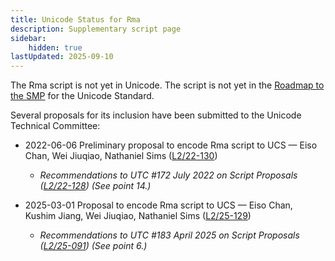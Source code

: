 ```yaml
---
title: Unicode Status for Rma
description: Supplementary script page
sidebar:
    hidden: true
lastUpdated: 2025-09-10
---
```


The Rma script is not yet in Unicode. The script is not yet in the [Roadmap to the SMP](http://www.unicode.org/roadmaps/smp/) for the Unicode Standard.

[comment]: # (end of intro)

[comment]: # (start of blocks)



[comment]: # (end of blocks)

[comment]: # (start of chars)



[comment]: # (end of chars)

[comment]: # (start of rest)

Several proposals for its inclusion have been submitted to the Unicode Technical Committee:

- 2022-06-06 Preliminary proposal to encode Rma script to UCS — Eiso Chan, Wei Jiuqiao, Nathaniel Sims ([L2/22-130](http://www.unicode.org/cgi-bin/GetMatchingDocs.pl?L2/22-130))

  - _Recommendations to UTC #172 July 2022 on Script Proposals ([L2/22-128](http://www.unicode.org/cgi-bin/GetMatchingDocs.pl?L2/22-128)) (See point 14.)_

- 2025-03-01 Proposal to encode Rma script to UCS — Eiso Chan, Kushim Jiang, Wei Jiuqiao, Nathaniel Sims ([L2/25-129](http://www.unicode.org/cgi-bin/GetMatchingDocs.pl?L2/25-129))

  - _Recommendations to UTC #183 April 2025 on Script Proposals ([L2/25-091](http://www.unicode.org/cgi-bin/GetMatchingDocs.pl?L2/25-091)) (See point 6.)_
